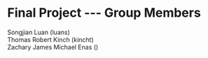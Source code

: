 <h1>Final Project --- Group Members</h1>

Songjian Luan (luans)</br>
Thomas Robert Kinch (kincht)</br>
Zachary James Michael Enas ()

